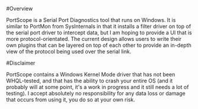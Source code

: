 #Overview

PortScope is a Serial Port Diagnostics tool that runs on Windows. It is similar to PortMon from SysInternals in that it installs a filter driver on top of the serial port driver to intercept data, but I am hoping to provide a UI that is more protocol-orientated. The current design allows users to write their own plugins that can be layered on top of each other to provide an in-depth view of the protocol being used over the serial link.

#Disclaimer

PortScope contains a Windows Kernel Mode driver that has not been WHQL-tested, and that has the ability to crash your entire OS (and it probably will at some point, it's a work in progress and it still needs a lot of testing). I accept absolutely no responsibility for any data loss or damage that occurs from using it, you do so at your own risk. 
